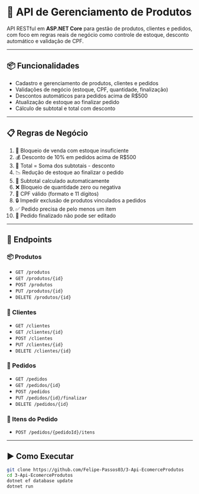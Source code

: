 <h1>🛒 API de Gerenciamento de Produtos</h1>

<p>API RESTful em <strong>ASP.NET Core</strong> para gestão de produtos, clientes e pedidos, com foco em regras reais de negócio como controle de estoque, desconto automático e validação de CPF.</p>

---

## 📦 Funcionalidades

- Cadastro e gerenciamento de produtos, clientes e pedidos
- Validações de negócio (estoque, CPF, quantidade, finalização)
- Descontos automáticos para pedidos acima de R$500
- Atualização de estoque ao finalizar pedido
- Cálculo de subtotal e total com desconto

---

## 📋 Regras de Negócio

1. 🚫 Bloqueio de venda com estoque insuficiente  
2. 💰 Desconto de 10% em pedidos acima de R$500  
3. 🧮 Total = Soma dos subtotais - desconto  
4. 📉 Redução de estoque ao finalizar o pedido  
5. 🔄 Subtotal calculado automaticamente  
6. ❌ Bloqueio de quantidade zero ou negativa  
7. 🧾 CPF válido (formato e 11 dígitos)  
8. 🔒 Impedir exclusão de produtos vinculados a pedidos  
9. ✅ Pedido precisa de pelo menos um item  
10. 🔐 Pedido finalizado não pode ser editado

---

## 🚪 Endpoints

### 📦 Produtos
- `GET /produtos`  
- `GET /produtos/{id}`  
- `POST /produtos`  
- `PUT /produtos/{id}`  
- `DELETE /produtos/{id}`

### 👤 Clientes
- `GET /clientes`  
- `GET /clientes/{id}`  
- `POST /clientes`  
- `PUT /clientes/{id}`  
- `DELETE /clientes/{id}`

### 🛒 Pedidos
- `GET /pedidos`  
- `GET /pedidos/{id}`  
- `POST /pedidos`  
- `PUT /pedidos/{id}/finalizar`  
- `DELETE /pedidos/{id}`

### 🧾 Itens do Pedido
- `POST /pedidos/{pedidoId}/itens`  

---

## ▶️ Como Executar

```bash
git clone https://github.com/Felipe-Passos03/3-Api-EcomerceProdutos
cd 3-Api-EcomerceProdutos
dotnet ef database update
dotnet run
